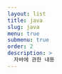 ```yaml
---
layout: list
title: java
slug: java
menu: true
submenu: true
order: 2
description: >
  자바에 관한 내용
---
```

